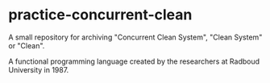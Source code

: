 # practice-concurrent-clean

A small repository for archiving "Concurrent Clean System", "Clean System" or "Clean". 

A functional programming language created by the researchers at Radboud University in 1987.